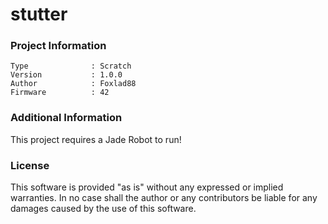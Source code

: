 stutter
================



### Project Information
```
Type              : Scratch
Version           : 1.0.0
Author            : Foxlad88
Firmware          : 42
```

### Additional Information
This project requires a Jade Robot to run!

### License
This software is provided "as is" without any expressed or implied warranties.  In no case shall the author or any contributors be liable for any damages caused by the use of this software.

